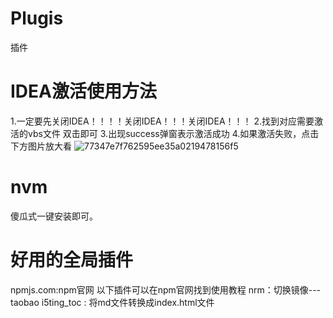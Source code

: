 # Plugis
插件

# IDEA激活使用方法
1.一定要先关闭IDEA！！！！关闭IDEA！！！关闭IDEA！！！
2.找到对应需要激活的vbs文件 双击即可
3.出现success弹窗表示激活成功
4.如果激活失败，点击下方图片放大看
![77347e7f762595ee35a0219478156f5](https://github.com/whitedonkey-cr/Plugis/assets/50072182/2425c436-729a-4a84-91a7-896ccf896d42)


# nvm
傻瓜式一键安装即可。


# 好用的全局插件
npmjs.com:npm官网   以下插件可以在npm官网找到使用教程
nrm：切换镜像---taobao
i5ting_toc : 将md文件转换成index.html文件
